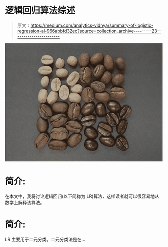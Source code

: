 # 逻辑回归算法综述

> 原文：<https://medium.com/analytics-vidhya/summary-of-logistic-regression-al-966abbfd32ec?source=collection_archive---------23----------------------->

![](img/50b4731425c412c928e38b2b06ab9f2e.png)

# **简介:**

在本文中，我将讨论逻辑回归(以下简称为 LR)算法，这样读者就可以很容易地从数学上解释该算法。

# **简介:**

LR 主要用于二元分类。二元分类法是在…